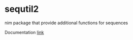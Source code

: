 # sequtil2
nim package that provide additional functions for sequences

Documentation [link](http://htmlpreview.github.io/?https://github.com/Michedev/sequtils2/blob/master/sequtils2.html) 
